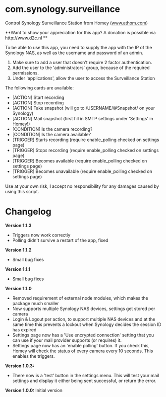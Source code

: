 # com.synology.surveillance
Control Synology Surveillance Station from Homey (www.athom.com)

**Want to show your appreciation for this app? A donation is possible via http://www.d2c.nl **

To be able to use this app, you need to supply the app with the IP of the Synology NAS, as well as the username and password of an admin. 

1. Make sure to add a user that doesn't require 2 factor authentication. 
2. Add the user to the 'administrators' group, because of the required permissions.
3. Under 'applications', allow the user to access the Surveillance Station

The following cards are available:
- [ACTION] Start recording
- [ACTION] Stop recording
- [ACTION] Take snapshot (will go to /USERNAME/@Snapshot/ on your Synology)
- [ACTION] Mail snapshot (first fill in SMTP settings under 'Settings' in Homey!)
- [CONDITION] Is the camera recording?
- [CONDITION] Is the camera available?
- [TRIGGER] Starts recording (require enable_polling checked on settings page)
- [TRIGGER] Stops recording (require enable_polling checked on settings page)
- [TRIGGER] Becomes available (require enable_polling checked on settings page)
- [TRIGGER] Becomes unavailable (require enable_polling checked on settings page)

Use at your own risk, I accept no responsibility for any damages caused by using this script.

# Changelog
**Version 1.1.3**
- Triggers now work correctly
- Polling didn't survive a restart of the app, fixed

**Version 1.1.2**
- Small bug fixes

**Version 1.1.1**
- Small bug fixes

**Version 1.1.0**
- Removed requirement of external node modules, which makes the package much smaller
- Now supports multiple Synology NAS devices, settings get stored per camera
- Login & Logout per action, to support multiple NAS devices and at the same time this prevents a lockout when Synology decides the session ID has expired
- Settings page now has a 'Use encrypted connection' setting that you can use if your mail provider supports (or requires) it.
- Settings page now has an 'enable polling' button. If you check this, Homey will check the status of every camera every 10 seconds. This enables the triggers.

**Version 1.0.3:**
- There now is a 'test' button in the settings menu. This will test your mail settings and display it either being sent successful, or return the error.

**Version 1.0.0:**
Initial version
